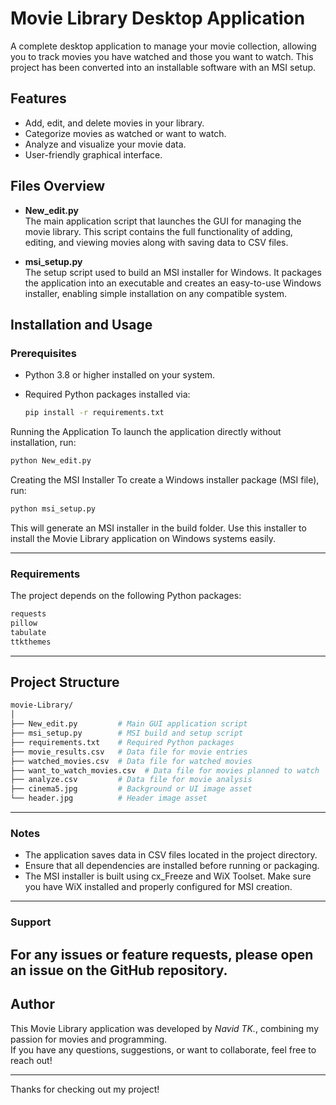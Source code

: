 # Movie Library Desktop Application

A complete desktop application to manage your movie collection, allowing you to track movies you have watched and those you want to watch. This project has been converted into an installable software with an MSI setup.

## Features

- Add, edit, and delete movies in your library.
- Categorize movies as watched or want to watch.
- Analyze and visualize your movie data.
- User-friendly graphical interface.

## Files Overview

- **New_edit.py**  
  The main application script that launches the GUI for managing the movie library. This script contains the full functionality of adding, editing, and viewing movies along with saving data to CSV files.

- **msi_setup.py**  
  The setup script used to build an MSI installer for Windows. It packages the application into an executable and creates an easy-to-use Windows installer, enabling simple installation on any compatible system.

## Installation and Usage

### Prerequisites

- Python 3.8 or higher installed on your system.
- Required Python packages installed via:

  ```bash
  pip install -r requirements.txt

Running the Application
To launch the application directly without installation, run:

```bash
python New_edit.py
```

Creating the MSI Installer
To create a Windows installer package (MSI file), run:

```bash
python msi_setup.py
```
This will generate an MSI installer in the build folder. Use this installer to install the Movie Library application on Windows systems easily.

---
### Requirements
The project depends on the following Python packages:

```bash
requests
pillow
tabulate
ttkthemes
```
---
## Project Structure

```bash
movie-Library/
│
├── New_edit.py         # Main GUI application script
├── msi_setup.py        # MSI build and setup script
├── requirements.txt    # Required Python packages
├── movie_results.csv   # Data file for movie entries
├── watched_movies.csv  # Data file for watched movies
├── want_to_watch_movies.csv  # Data file for movies planned to watch
├── analyze.csv         # Data file for movie analysis
├── cinema5.jpg         # Background or UI image asset
└── header.jpg          # Header image asset

```
---
### Notes

- The application saves data in CSV files located in the project directory.
- Ensure that all dependencies are installed before running or packaging.
- The MSI installer is built using cx_Freeze and WiX Toolset. Make sure you have WiX installed and properly configured for MSI creation.
---
### Support
For any issues or feature requests, please open an issue on the GitHub repository.
---
## Author

This Movie Library application was developed by *Navid TK.*, combining my passion for movies and programming.  
If you have any questions, suggestions, or want to collaborate, feel free to reach out!

---

Thanks for checking out my project!
